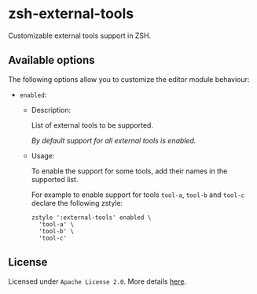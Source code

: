 # zsh-external-tools

Customizable external tools support in ZSH.

## Available options

The following options allow you to customize the editor module behaviour:

- `enabled`:

  - Description:

    List of external tools to be supported.

    _By default support for all external tools is enabled._

  - Usage:

    To enable the support for some tools, add their names in the supported list.

    For example to enable support for tools `tool-a`, `tool-b` and `tool-c`
    declare the following zstyle:

    ```
    zstyle ':external-tools' enabled \
      'tool-a' \
      'tool-b' \
      'tool-c'
    ```

## License

Licensed under `Apache License 2.0`. More details [here](./LICENSE).
